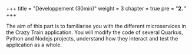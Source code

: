 +++
title = "Développement (30min)"
weight = 3
chapter = true
pre = "<b>2. </b>"
+++

The aim of this part is to familiarise you with the different microservices in the Crazy Train application. You will modify the code of several Quarkus, Python and Nodejs projects, understand how they interact and test the application as a whole.

